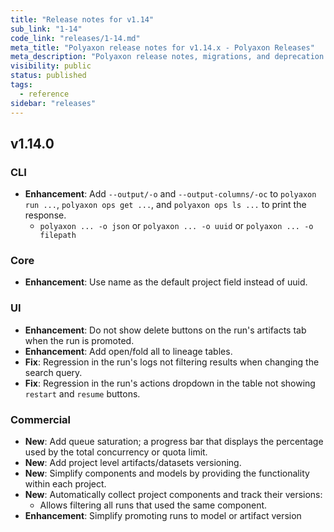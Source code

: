 ```yaml
---
title: "Release notes for v1.14"
sub_link: "1-14"
code_link: "releases/1-14.md"
meta_title: "Polyaxon release notes for v1.14.x - Polyaxon Releases"
meta_description: "Polyaxon release notes, migrations, and deprecation notes for v1.14.x."
visibility: public
status: published
tags:
  - reference
sidebar: "releases"
---
```


## v1.14.0

### CLI

 * **Enhancement**: Add `--output/-o` and `--output-columns/-oc` to `polyaxon run ...`, `polyaxon ops get ...`, and `polyaxon ops ls ...` to print the response.
   * `polyaxon ... -o json` or `polyaxon ... -o uuid` or `polyaxon ... -o filepath`

### Core

 * **Enhancement**: Use name as the default project field instead of uuid.

### UI

 * **Enhancement**: Do not show delete buttons on the run's artifacts tab when the run is promoted.
 * **Enhancement**: Add open/fold all to lineage tables.
 * **Fix**: Regression in the run's logs not filtering results when changing the search query.
 * **Fix**: Regression in the run's actions dropdown in the table not showing `restart` and `resume` buttons.

### Commercial

 * **New**: Add queue saturation; a progress bar that displays the percentage used by the total concurrency or quota limit.
 * **New**: Add project level artifacts/datasets versioning.
 * **New**: Simplify components and models by providing the functionality within each project.
 * **New**: Automatically collect project components and track their versions:
   * Allows filtering all runs that used the same component.
 * **Enhancement**: Simplify promoting runs to model or artifact version
